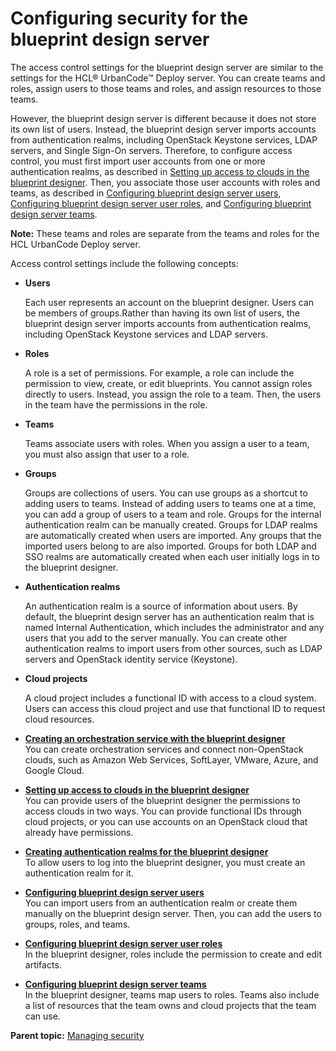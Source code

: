 # Configuring security for the blueprint design server

The access control settings for the blueprint design server are similar to the settings for the HCL® UrbanCode™ Deploy server. You can create teams and roles, assign users to those teams and roles, and assign resources to those teams.

However, the blueprint design server is different because it does not store its own list of users. Instead, the blueprint design server imports accounts from authentication realms, including OpenStack Keystone services, LDAP servers, and Single Sign-On servers. Therefore, to configure access control, you must first import user accounts from one or more authentication realms, as described in [Setting up access to clouds in the blueprint designer](security_auth_bds.md). Then, you associate those user accounts with roles and teams, as described in [Configuring blueprint design server users](security_users.md), [Configuring blueprint design server user roles](security_roles_bds.md), and [Configuring blueprint design server teams](security_teams_bds.md).

**Note:** These teams and roles are separate from the teams and roles for the HCL UrbanCode Deploy server.

Access control settings include the following concepts:

-   **Users**

    Each user represents an account on the blueprint designer. Users can be members of groups.Rather than having its own list of users, the blueprint design server imports accounts from authentication realms, including OpenStack Keystone services and LDAP servers.

-   **Roles**

    A role is a set of permissions. For example, a role can include the permission to view, create, or edit blueprints. You cannot assign roles directly to users. Instead, you assign the role to a team. Then, the users in the team have the permissions in the role.

-   **Teams**

    Teams associate users with roles. When you assign a user to a team, you must also assign that user to a role.

-   **Groups**

    Groups are collections of users. You can use groups as a shortcut to adding users to teams. Instead of adding users to teams one at a time, you can add a group of users to a team and role. Groups for the internal authentication realm can be manually created. Groups for LDAP realms are automatically created when users are imported. Any groups that the imported users belong to are also imported. Groups for both LDAP and SSO realms are automatically created when each user initially logs in to the blueprint designer.

-   **Authentication realms**

    An authentication realm is a source of information about users. By default, the blueprint design server has an authentication realm that is named Internal Authentication, which includes the administrator and any users that you add to the server manually. You can create other authentication realms to import users from other sources, such as LDAP servers and OpenStack identity service \(Keystone\).

-   **Cloud projects**

    A cloud project includes a functional ID with access to a cloud system. Users can access this cloud project and use that functional ID to request cloud resources.


-   **[Creating an orchestration service with the blueprint designer](../../com.edt.doc/topics/connecting_to_orchestration_service.md)**  
You can create orchestration services and connect non-OpenStack clouds, such as Amazon Web Services, SoftLayer, VMware, Azure, and Google Cloud.
-   **[Setting up access to clouds in the blueprint designer](../../com.edt.doc/topics/security_auth_bds.md)**  
You can provide users of the blueprint designer the permissions to access clouds in two ways. You can provide functional IDs through cloud projects, or you can use accounts on an OpenStack cloud that already have permissions.
-   **[Creating authentication realms for the blueprint designer](../../com.edt.doc/topics/security_realms_create.md)**  
To allow users to log into the blueprint designer, you must create an authentication realm for it.
-   **[Configuring blueprint design server users](../../com.edt.doc/topics/security_users.md)**  
You can import users from an authentication realm or create them manually on the blueprint design server. Then, you can add the users to groups, roles, and teams.
-   **[Configuring blueprint design server user roles](../../com.edt.doc/topics/security_roles_bds.md)**  
In the blueprint designer, roles include the permission to create and edit artifacts.
-   **[Configuring blueprint design server teams](../../com.edt.doc/topics/security_teams_bds.md)**  
In the blueprint designer, teams map users to roles. Teams also include a list of resources that the team owns and cloud projects that the team can use.

**Parent topic:** [Managing security](../../com.udeploy.admin.doc/topics/security_ch.md)

